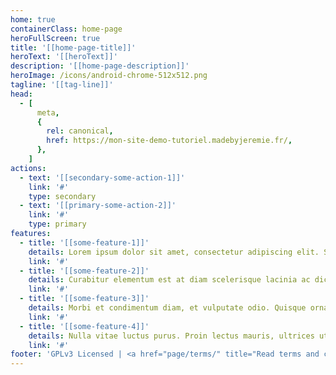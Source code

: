 ```yaml
---
home: true
containerClass: home-page
heroFullScreen: true
title: '[[home-page-title]]'
heroText: '[[heroText]]'
description: '[[home-page-description]]'
heroImage: /icons/android-chrome-512x512.png
tagline: '[[tag-line]]'
head:
  - [
      meta,
      {
        rel: canonical,
        href: https://mon-site-demo-tutoriel.madebyjeremie.fr/,
      },
    ]
actions:
  - text: '[[secondary-some-action-1]]'
    link: '#'
    type: secondary
  - text: '[[primary-some-action-2]]'
    link: '#'
    type: primary
features:
  - title: '[[some-feature-1]]'
    details: Lorem ipsum dolor sit amet, consectetur adipiscing elit. Sed vehicula ultrices porttitor. Cras eget arcu vel tellus auctor imperdiet ut ac velit.
    link: '#'
  - title: '[[some-feature-2]]'
    details: Curabitur elementum est at diam scelerisque lacinia ac dictum velit. Duis quis posuere est.
    link: '#'
  - title: '[[some-feature-3]]'
    details: Morbi et condimentum diam, et vulputate odio. Quisque ornare metus pretium, vehicula velit at.
    link: '#'
  - title: '[[some-feature-4]]'
    details: Nulla vitae luctus purus. Proin lectus mauris, ultrices ut posuere at, volutpat.
    link: '#'
footer: 'GPLv3 Licensed | <a href="page/terms/" title="Read terms and conditions of this website">Terms</a>'
---
```

